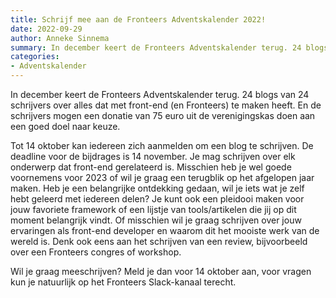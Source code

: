 ```yaml
---
title: Schrijf mee aan de Fronteers Adventskalender 2022!
date: 2022-09-29
author: Anneke Sinnema
summary: In december keert de Fronteers Adventskalender terug. 24 blogs van 24 schrijvers over alles dat met front-end (en Fronteers) te maken heeft. En de schrijvers mogen een donatie van 75 euro uit de verenigingskas doen aan een goed doel naar keuze.
categories:
- Adventskalender
---
```

In december keert de Fronteers Adventskalender terug. 24 blogs van 24 schrijvers over alles dat met front-end (en Fronteers) te maken heeft. En de schrijvers mogen een donatie van 75 euro uit de verenigingskas doen aan een goed doel naar keuze.

Tot 14 oktober kan iedereen zich aanmelden om een blog te schrijven. De deadline voor de bijdrages is 14 november. Je mag schrijven over elk onderwerp dat front-end gerelateerd is. Misschien heb je wel goede voornemens voor 2023 of wil je graag een terugblik op het afgelopen jaar maken. Heb je een belangrijke ontdekking gedaan, wil je iets wat je zelf hebt geleerd met iedereen delen? Je kunt ook een pleidooi maken voor jouw favoriete framework of een lijstje van tools/artikelen die jij op dit moment belangrijk vindt. Of misschien wil je graag schrijven over jouw ervaringen als front-end developer en waarom dit het mooiste werk van de wereld is. Denk ook eens aan het schrijven van een review, bijvoorbeeld over een Fronteers congres of workshop.

Wil je graag meeschrijven? Meld je dan voor 14 oktober aan, voor vragen kun je natuurlijk op het Fronteers Slack-kanaal terecht.
